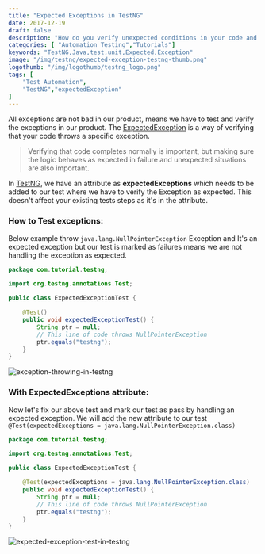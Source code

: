 ```yaml
---
title: "Expected Exceptions in TestNG"
date: 2017-12-19
draft: false
description: "How do you verify unexpected conditions in your code and verify exceptions as expected. How to use an expectedException attribute in TestNG?"
categories: [ "Automation Testing","Tutorials"]
keywords: "TestNG,Java,test,unit,Expected,Exception"
image: "/img/testng/expected-exception-testng-thumb.png"
logothumb: "/img/logothumb/testng_logo.png"
tags: [
    "Test Automation",
    "TestNG","expectedException"
]
---
```

All exceptions are not bad in our product, means we have to test and verify the exceptions in our product. The [ExpectedException](https://jitpack.io/com/github/cbeust/testng/master/javadoc/org/testng/annotations/ExpectedExceptions.html) is a way of verifying that your code throws a specific exception.

>Verifying that code completes normally is important, but making sure the logic behaves as expected in failure and unexpected situations are also important.

In [TestNG](http://testng.org/doc/documentation-main.html), we have an attribute as **expectedExceptions** which needs to be added to our test where we have to verify the Exception as expected. This doesn't affect your existing tests steps as it's in the attribute.

### How to Test exceptions:
Below example throw `java.lang.NullPointerException` Exception and It's an expected exception but our test is marked as failures means we are not handling the exception as expected.
```Java
package com.tutorial.testng;

import org.testng.annotations.Test;

public class ExpectedExceptionTest {

    @Test()
    public void expectedExceptionTest() {
        String ptr = null;
        // This line of code throws NullPointerException
        ptr.equals("testng");
    }
}
```
![exception-throwing-in-testng](/img/testng/exception-throwing-in-testng.png)

### With ExpectedExceptions attribute:
Now let's fix our above test and mark our test as pass by handling an expected exception. We will add the new attribute to our test  
`@Test(expectedExceptions = java.lang.NullPointerException.class)`
```Java
package com.tutorial.testng;

import org.testng.annotations.Test;

public class ExpectedExceptionTest {

    @Test(expectedExceptions = java.lang.NullPointerException.class)
    public void expectedExceptionTest() {
        String ptr = null;
        // This line of code throws NullPointerException
        ptr.equals("testng");
    }
}
```
![expected-exception-test-in-testng](/img/testng/expected-exception-test-in-testng.png)
